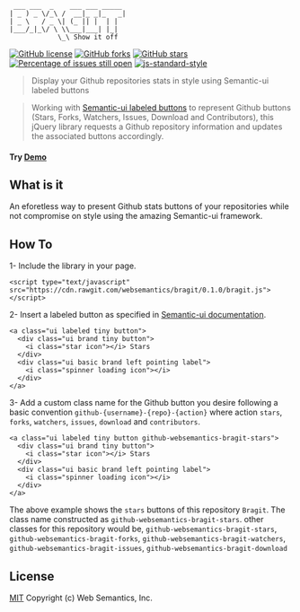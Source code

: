 ```
 ___ ___  _    ___ ___ _____
| _ ) _ \/_\ /  __|_ _|_   _|
| _ \   / _ \| (_ || |  | |  
|___/_|_\/ \ \\___|___| |_|
            \_\ Show it off
```

[![GitHub license](https://img.shields.io/badge/license-MIT-blue.svg)](https://raw.githubusercontent.com/websemantics/semanti/master/LICENSE) [![GitHub forks](https://img.shields.io/github/forks/websemantics/semanti.svg)](https://github.com/websemantics/semanti/network) [![GitHub stars](https://img.shields.io/github/stars/websemantics/semanti.svg)](https://github.com/websemantics/semanti/stargazers)
[![Percentage of issues still open](http://isitmaintained.com/badge/open/websemantics/semanti.svg)](http://isitmaintained.com/project/websemantics/semanti "Percentage of issues still open") [![js-standard-style](https://img.shields.io/badge/code%20style-standard-brightgreen.svg)](http://standardjs.com/)

> Display your Github repositories stats in style using Semantic-ui labeled buttons

> Working with [Semantic-ui labeled buttons](http://semantic-ui.com/elements/button.html#labeled) to represent Github buttons (Stars, Forks, Watchers, Issues, Download and Contributors), this jQuery library requests a Github repository information and updates the associated buttons accordingly.

#### Try [Demo](http://websemantics.github.io/bragit/)

## What is it

An eforetless way to present Github stats buttons of your repositories while not compromise on style using the amazing Semantic-ui framework.

## How To

1- Include the library in your page.

```
<script type="text/javascript" src="https://cdn.rawgit.com/websemantics/bragit/0.1.0/bragit.js"></script>
```

2- Insert a labeled button as specified in [Semantic-ui documentation](http://semantic-ui.com/elements/button.html#labeled).

```
<a class="ui labeled tiny button">
  <div class="ui brand tiny button">
    <i class="star icon"></i> Stars
  </div>
  <div class="ui basic brand left pointing label">
    <i class="spinner loading icon"></i>
  </div>
</a>
```

3- Add a custom class name for the Github button you desire following a basic convention `github-{username}-{repo}-{action}` where action `stars`, `forks`, `watchers`, `issues`, `download` and `contributors`.

```
<a class="ui labeled tiny button github-websemantics-bragit-stars">
  <div class="ui brand tiny button">
    <i class="star icon"></i> Stars
  </div>
  <div class="ui basic brand left pointing label">
    <i class="spinner loading icon"></i>
  </div>
</a>
```

The above example shows the `stars` buttons of this repository `Bragit`. The class name constructed as `github-websemantics-bragit-stars`. other classes for this repository would be, `github-websemantics-bragit-stars`, `github-websemantics-bragit-forks`, `github-websemantics-bragit-watchers`, `github-websemantics-bragit-issues`, `github-websemantics-bragit-download`

## License

[MIT](LICENSE)
Copyright (c) Web Semantics, Inc.
